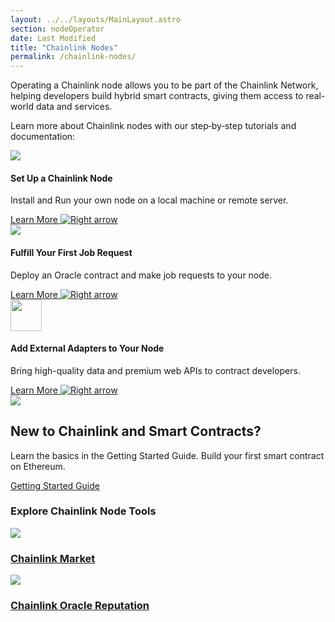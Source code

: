 ```yaml
---
layout: ../../layouts/MainLayout.astro
section: nodeOperator
date: Last Modified
title: "Chainlink Nodes"
permalink: /chainlink-nodes/
---
```


<div>
  <div class="markdown-body">
    <div class="cl-section-header">
      <p style="text-align:left;">
        Operating a Chainlink node allows you to be part of the Chainlink Network, helping developers build hybrid smart contracts, giving them access to real-world data and services.
      </p>
      <p style="text-align:left;">
        Learn more about Chainlink nodes with our step‑by‑step tutorials and documentation:
      </p>
    </div>
    <div class="cl-featuredcard">
        <div>
          <div>
            <img
              src="https://uploads-ssl.webflow.com/5e444500cbc42eeb5198206f/5e7898724c71bddf6749df17_DeFi2.svg"
              class="cl-image-featured"
            />
            <h4>Set Up a Chainlink Node</h4>
            <p>Install and Run your own node on a local machine or remote server.</p>
            <a href="/docs/running-a-chainlink-node">
              <div class="arrowed-text">
                  Learn More
                  <img class="cta-learnmore-arrow" src="/images/card-icons/navigation-arrow-right.svg" loading="lazy" alt="Right arrow">
              </div>
            </a>
          </div>
        </div>
      <div>
          <div>
            <img
              src="https://uploads-ssl.webflow.com/5e444500cbc42eeb5198206f/5e7898724c71bd62c149df16_Example.svg"
              class="cl-image-featured"
            />
            <h4>Fulfill Your First Job Request</h4>
            <p>
              Deploy an Oracle contract and make job requests to your node.
            </p>
            <a href="/docs/fulfilling-requests">
              <div class="arrowed-text">
                  Learn More
                  <img class="cta-learnmore-arrow" src="/images/card-icons/navigation-arrow-right.svg" loading="lazy" alt="Right arrow">
              </div>
            </a>
          </div>
        </div>
        <div>
          <div>
            <img
              src="https://uploads-ssl.webflow.com/5e444500cbc42eeb5198206f/5e7894ddbc6262c7a18da684_RequestSmall.svg"
              class="cl-image-featured"
              height="50"
            />
            <h4>Add External Adapters to Your Node</h4>
            <p>
              Bring high-quality data and premium web APIs to contract developers.
            </p>
            <a href="/docs/node-operators">
              <div class="arrowed-text">
                  Learn More
                  <img class="cta-learnmore-arrow" src="/images/card-icons/navigation-arrow-right.svg" loading="lazy" alt="Right arrow">
              </div>
            </a>
          </div>
      </div>
    </div>
    <div class="cl-featuredcard">
      <div class="cl-card-text">
        <div class="card-icon-wrapper">
          <img src="/images/card-icons/5f96ab4b4db522072b7ff30c_book-bookmark.svg" class="cl-image-featured"></img>
        </div>
        <h2>New to Chainlink and Smart Contracts?</h2>
        <p>
          Learn the basics in the Getting Started Guide. Build your first smart contract on Ethereum.
        </p>
        <a href="/docs/conceptual-overview/" class="cl-button--ghost">
          Getting Started Guide
        </a>
      </div>
    </div>
    <div class="cl-section">
      <h3>Explore Chainlink Node Tools</h3>
      <div class="cl-section-cards">
        <a class="cl-productcard" href="https://market.link" target="_blank">
          <div>
              <img
                src="https://uploads-ssl.webflow.com/5e444500cbc42eeb5198206f/5e711675d22595473f1c0c20_Contract.svg"
              />
              <h3>Chainlink Market</h3>
          </div>
        </a>
        <a class="cl-productcard" href="https://reputation.link/" target="_blank">
          <div>
              <img
                src="https://uploads-ssl.webflow.com/5e444500cbc42eeb5198206f/5e711677c777c0bd0c747109_Nodes.svg"
              />
              <h3>Chainlink Oracle Reputation</h3>
          </div>
        </a>
      </div>
    </div>
  </div>
</div>
